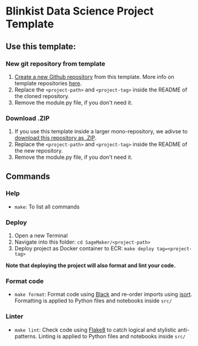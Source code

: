 # Blinkist Data Science Project Template
## Use this template:
### New git repository from template
1. [Create a new Github repository](https://github.com/blinkist/blinkist-sagemaker-template/generate) from this template. More info on template repositories [here](https://docs.github.com/en/free-pro-team@latest/github/creating-cloning-and-archiving-repositories/creating-a-repository-from-a-template).
2. Replace the `<project-path>` and `<project-tag>` inside the README of the cloned repository.
3. Remove the module.py file, if you don't need it.

### Download .ZIP
1. If you use this template inside a larger mono-repository, we adivse to [download this repository as .ZIP](https://github.com/blinkist/blinkist-sagemaker-template/archive/main.zip).
2. Replace the `<project-path>` and `<project-tag>` inside the README of the new repository.
3. Remove the module.py file, if you don't need it.

## Commands
### Help
* `make`: To list all commands

### Deploy
1. Open a new Terminal
2. Navigate into this folder: `cd SageMaker/<project-path>`
3. Deploy project as Docker container to ECR: `make deploy tag=<project-tag>`

**Note that deploying the project will also format and lint your code.**

### Format code
* `make format`: Format code using [Black](https://github.com/psf/black) and re-order imports using [isort](https://pycqa.github.io/isort/). Formatting is applied to Python files and notebooks inside `src/`

### Linter
* `make lint`: Check code using [Flake8](https://github.com/PyCQA/flake8) to catch logical and stylistic anti-patterns. Linting is applied to Python files and notebooks inside `src/`

